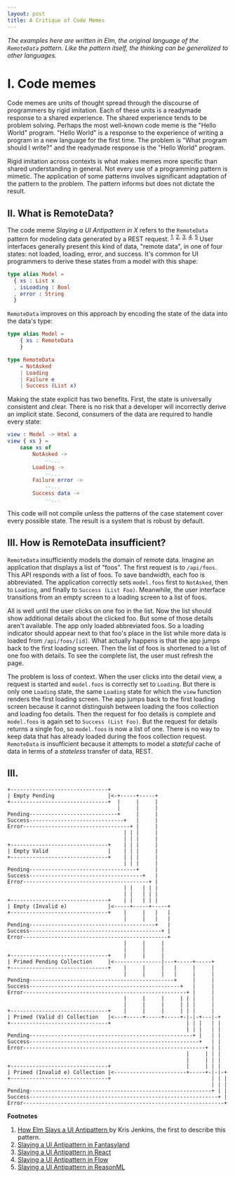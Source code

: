 ```yaml
---
layout: post
title: A Critique of Code Memes
---
```


_The examples here are written in Elm, the original language of the `RemoteData` 
pattern. Like the pattern itself, the thinking can be generalized to other 
languages._

# I. Code memes

Code memes are units of thought spread through the discourse of programmers by 
rigid imitation.
Each of these units is a readymade response to a shared experience.
The shared experience tends to be problem solving.
Perhaps the most well-known code meme is the "Hello World" program.
"Hello World" is a response to the experience of writing a program in a new 
language for the first time.
The problem is "What program should I write?" and the readymade response is the
"Hello World" program.

Rigid imitation across contexts is what makes memes more specific than shared 
understanding in general.
Not every use of a programming pattern is mimetic.
The application of some patterns involves significant adaptation of the pattern
to the problem.
The pattern informs but does not dictate the result.

## II. What is RemoteData?

The code meme _Slaying a UI Antipattern in X_ refers to the 
`RemoteData` pattern for modeling data generated by a REST request. 
<sup><a href="#1">1</a>,</sup>
<sup><a href="#2">2</a>,</sup>
<sup><a href="#3">3</a>,</sup>
<sup><a href="#4">4</a>,</sup>
<sup><a href="#5">5</a></sup>
User interfaces generally present this kind of data, "remote data", in one of 
four states: not loaded, loading, error, and success.
It's common for UI programmers to derive these states from a model with this
shape: 

```elm
type alias Model = 
  { xs : List x
  , isLoading : Bool
  , error : String
  }
```

`RemoteData` improves on this approach by encoding the state of the data 
into the data's type:

```elm
type alias Model = 
    { xs : RemoteData
    }

type RemoteData 
    = NotAsked
    | Loading
    | Failure e
    | Success (List x)
```

Making the state explicit has two benefits. 
First, the state is universally consistent and clear.
There is no risk that a developer will incorrectly derive an implicit state.
Second, consumers of the data are required to handle every state:

```elm
view : Model -> Html a
view { xs } =
    case xs of
        NotAsked ->
            --... 
        Loading ->
            --... 
        Failure error ->
            --... 
        Success data ->
            --... 
```

This code will not compile unless the patterns of the case statement cover 
every possible state.
The result is a system that is robust by default.

## III. How is RemoteData insufficient?

`RemoteData` insufficiently models the domain of remote data.
Imagine an application that displays a list of "foos".
The first request is to `/api/foos`.
This API responds with a list of foos.
To save bandwidth, each foo is abbreviated.
The application correctly sets `model.foos` first to `NotAsked`, then
to `Loading`, and finally to `Success (List Foo)`.
Meanwhile, the user interface transitions from an empty screen to a loading 
screen to a list of foos.

All is well until the user clicks on one foo in the list.
Now the list should show additional details about the clicked foo.
But some of those details aren't available. 
The app only loaded abbreviated foos.
So a loading indicator should appear next to that foo's place in the list while 
more data is loaded from `/api/foos/[id]`.
What actually happens is that the app jumps back to the first loading screen.
Then the list of foos is shortened to a list of one foo with details.
To see the complete list, the user must refresh the page.

The problem is loss of context.
When the user clicks into the detail view, a request is started and `model.foos`
is correctly set to `Loading`.
But there is only one `Loading` state, the same `Loading` state for which the 
`view` function renders the first loading screen. 
The app jumps back to the first loading screen because it cannot distinguish
between loading the foos collection and loading foo details.
Then the request for foo details is complete and `model.foos` is again set to 
`Success (List Foo)`.
But the request for details returns a single foo, so `model.foos` is now a list
of one.
There is no way to keep data that has already loaded during the foos collection 
request.
`RemoteData` is insufficient because it attempts to model a _stateful_ cache 
of data in terms of a _stateless_ transfer of data, REST.

## III.

<!--
The power of union types is well-demonstrated by the `RemoteData` pattern.
-->

```
+-------------------------------+
| Empty Pending                 |<-+-----+-----+
+-------------------------------+  |     |     |
                                   |     |     |
Pending----------------------------+     |     |
Success------------------------------+   |     |
Error----------------------------------+ |     |
                                     | | |     |
                                     | | |     |
+-------------------------------+    | | |     |
| Empty Valid                   |    | | |     |
+-------------------------------+    | | |     |
                                     | | |     |
Pending----------------------------------+     |
Success------------------------------------+   |
Error----------------------------------------+ |
                                     | |   | | |
                                     | |   | | | 
+-------------------------------+    | |   | | |
| Empty (Invalid e)             |<-----+-----+-----+
+-------------------------------+    |     |   |   |
                                     |     |   |   |
Pending----------------------------------------+   |
Success------------------------------------------+ |
Error----------------------------------------------+
                                     |     |     |
                                     |     |     |
+-------------------------------+    |     |     |
| Primed Pending Collection     |<---------------|---+-----+-----+
+-------------------------------+    |     |     |   |     |     |
                                     |     |     |   |     |     |
Pending----------------------------------------------+     |     |
Success------------------------------------------------+   |     |
Error----------------------------------------------------+ |     |
                                     |     |     |     | | |     |
                                     |     |     |     | | |     |
+-------------------------------+    |     |     |     | | |     | 
| Primed (Valid d) Collection   |<---+-----+-----+-----+-|-|-+---|-+
+-------------------------------+                        | | |   | |
                                                         | | |   | |
Pending----------------------------------------------------+ |   | |
Success------------------------------------------------------+   | |
Error----------------------------------------------------------+ | |
                                                         |     | | |
                                                         |     | | |
+-------------------------------+                        |     | | |
| Primed (Invalid e) Collection |<-----------------------+-----+-|-|-+
+-------------------------------+                                | | |
                                                                 | | |
Pending----------------------------------------------------------+ | |
Success------------------------------------------------------------+ |
Error----------------------------------------------------------------+
```


**Footnotes**

<ol>
  <li>
    <fn id="1">
      <a href="http://blog.jenkster.com/2016/06/how-elm-slays-a-ui-antipattern.html">
        How Elm Slays a UI Antipattern
      </a>
      by Kris Jenkins, the first to describe this pattern.
    </fn>
  </li>
  <li>
    <fn id="2">
      <a href="https://medium.com/javascript-inside/slaying-a-ui-antipattern-in-fantasyland-907cbc322d2a">
        Slaying a UI Antipattern in Fantasyland
      </a>
    </fn>
  </li>
  <li>
    <fn id="3">
      <a href="https://medium.com/javascript-inside/slaying-a-ui-antipattern-in-react-64a3b98242c">
        Slaying a UI Antipattern in React
      </a>
    </fn>
  </li>
  <li>
    <fn id="4">
      <a href="https://medium.com/@gcanti/slaying-a-ui-antipattern-with-flow-5eed0cfb627b">
        Slaying a UI Antipattern in Flow
      </a>
    </fn>
  </li>
  <li>
    <fn id="5">
      <a href="https://gist.github.com/busypeoples/b8982f215642e5258d3d49a9aa7d7438">
        Slaying a UI Antipattern in ReasonML
      </a>
    </fn>
  </li>
</ol>
